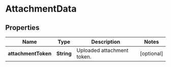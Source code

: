 

# AttachmentData


## Properties

| Name | Type | Description | Notes |
|------------ | ------------- | ------------- | -------------|
|**attachmentToken** | **String** | Uploaded attachment token. |  [optional] |



